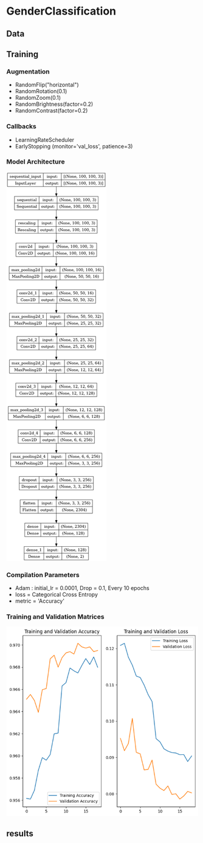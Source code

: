 # GenderClassification
## Data

## Training

### Augmentation
- RandomFlip("horizontal")
- RandomRotation(0.1)
- RandomZoom(0.1)
- RandomBrightness(factor=0.2)
- RandomContrast(factor=0.2)

### Callbacks
- LearningRateScheduler
- EarlyStopping (monitor='val_loss', patience=3)

### Model Architecture
![Model Architecture](Pic/Archi.png)

### Compilation Parameters
- Adam : initial_lr = 0.0001, Drop = 0.1, Every 10 epochs
- loss = Categorical Cross Entropy
- metric = 'Accuracy'

### Training and Validation Matrices
![Training and Validation Matrices](Pic/download.png)

## results
